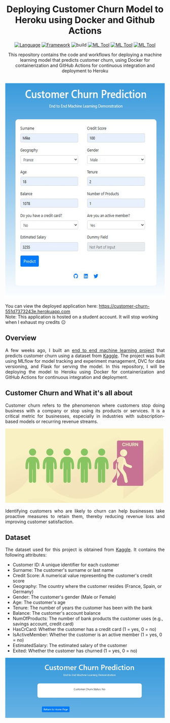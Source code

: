 <h1 align="center">Deploying Customer Churn Model to Heroku using Docker and Github Actions</h1>

<div align="center">

[![Language](https://img.shields.io/badge/Python-darkblue.svg?style=flat&logo=python&logoColor=white)](https://www.python.org)
[![Framework](https://img.shields.io/badge/sklearn-darkorange.svg?style=flat&logo=scikit-learn&logoColor=white)](https://scikit-learn.org/stable/index.html)
![build](https://img.shields.io/badge/build-passing-brightgreen.svg?style=flat)
[![ML Tool](https://img.shields.io/badge/Heroku-945DD6.svg?style=flat&logo=iterative&logoColor=white)](https://www.heroku.com/)
[![ML Tool](https://img.shields.io/badge/Docker-2496ED.svg?style=flat&logo=docker&logoColor=white)](https://www.docker.com/)
[![ML Tool](https://img.shields.io/badge/GitHub_Actions-2088FF.svg?style=flat&logo=github&logoColor=white)](https://docs.github.com/en/actions)

</div>

<p align="center">This repository contains the code and workflows for deploying a machine learning model that predicts customer churn, using Docker for containerization and GitHub Actions for continuous integration and deployment to Heroku</p>

<br />

<img src="images/application-interface.jpg" width="580" height="679">
 
You can view the deployed application here: <a href="https://customer-churn-551d7373243e.herokuapp.com">https://customer-churn-551d7373243e.herokuapp.com</a> <br/>
Note: This application is hosted on a student account. It will stop working when I exhaust my credits 😑

<h2>Overview</h2>
<p align="justify">
A few weeks ago, I built an <a href="https://github.com/Oyebamiji-Micheal/End-to-End-Customer-Churn-Prediction-using-MLflow-and-DVC">end to end machine learning project</a> that predicts customer churn using a dataset from <a href="https://www.kaggle.com/datasets/shubhammeshram579/bank-customer-churn-prediction">Kaggle</a>. The project was built using MLflow for model tracking and experiment management, DVC for data versioning, and Flask for serving the model. In this repository, I will be deploying the model to Heroku using Docker for containerization and GitHub Actions for continuous integration and deployment.</p>

<a id="customer_churn"></a>
<h2>Customer Churn and What it's all about</h2>
<p align="justify">
Customer churn refers to the phenomenon where customers stop doing business with a company or stop using its products or services. It is a critical metric for businesses, especially in industries with subscription-based models or recurring revenue streams.</p>

<img src="images/churn-image.jpg">

<p align="justify">Identifying customers who are likely to churn can help businesses take proactive measures to retain them, thereby reducing revenue loss and improving customer satisfaction.
</p>

<a id="data"></a>
<h2>Dataset</h2>
<p align="justify">
The dataset used for this project is obtained from <a href="https://www.kaggle.com/datasets/shubhammeshram579/bank-customer-churn-prediction">Kaggle</a>. It contains the following attributes:
</p>

- Customer ID: A unique identifier for each customer
- Surname: The customer's surname or last name
- Credit Score: A numerical value representing the customer's credit score
- Geography: The country where the customer resides (France, Spain, or Germany)
- Gender: The customer's gender (Male or Female)
- Age: The customer's age
- Tenure: The number of years the customer has been with the bank
- Balance: The customer's account balance
- NumOfProducts: The number of bank products the customer uses (e.g., savings account, credit card)
- HasCrCard: Whether the customer has a credit card (1 = yes, 0 = no)
- IsActiveMember: Whether the customer is an active member (1 = yes, 0 = no)
- EstimatedSalary: The estimated salary of the customer
- Exited: Whether the customer has churned (1 = yes, 0 = no)


<img src="images/prediction-result.jpg">